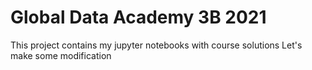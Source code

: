 # Global Data Academy 3B 2021
This project contains my jupyter notebooks with course solutions 
Let's make some modification
